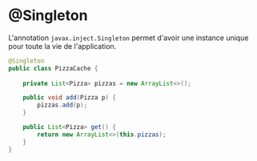 # @Singleton

L'annotation `javax.inject.Singleton` permet d'avoir une instance unique pour toute la vie de l'application.

```java
@Singleton
public class PizzaCache {
    
    private List<Pizza> pizzas = new ArrayList<>();

    public void add(Pizza p) {
        pizzas.add(p);
    }

    public List<Pizza> get() {
        return new ArrayList<>(this.pizzas);
    }
}
```
